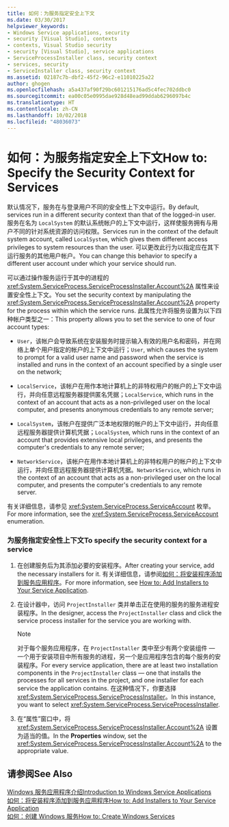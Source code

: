 ```yaml
---
title: 如何：为服务指定安全上下文
ms.date: 03/30/2017
helpviewer_keywords:
- Windows Service applications, security
- security [Visual Studio], contexts
- contexts, Visual Studio security
- security [Visual Studio], service applications
- ServiceProcessInstaller class, security context
- services, security
- ServiceInstaller class, security context
ms.assetid: 02187c7b-dbf2-45f2-96c2-e11010225a22
author: ghogen
ms.openlocfilehash: a5a437af90f29bc601215176ad5c4fec702ddbc0
ms.sourcegitcommit: ea00c05e0995dae928d48ead99ddab6296097b4c
ms.translationtype: HT
ms.contentlocale: zh-CN
ms.lasthandoff: 10/02/2018
ms.locfileid: "48036073"
---
```

# <a name="how-to-specify-the-security-context-for-services"></a><span data-ttu-id="9f467-102">如何：为服务指定安全上下文</span><span class="sxs-lookup"><span data-stu-id="9f467-102">How to: Specify the Security Context for Services</span></span>
<span data-ttu-id="9f467-103">默认情况下，服务在与登录用户不同的安全性上下文中运行。</span><span class="sxs-lookup"><span data-stu-id="9f467-103">By default, services run in a different security context than that of the logged-in user.</span></span> <span data-ttu-id="9f467-104">服务在名为 `LocalSystem` 的默认系统帐户的上下文中运行，这样使服务拥有与用户不同的针对系统资源的访问权限。</span><span class="sxs-lookup"><span data-stu-id="9f467-104">Services run in the context of the default system account, called `LocalSystem`, which gives them different access privileges to system resources than the user.</span></span> <span data-ttu-id="9f467-105">可以更改此行为以指定应在其下运行服务的其他用户帐户。</span><span class="sxs-lookup"><span data-stu-id="9f467-105">You can change this behavior to specify a different user account under which your service should run.</span></span>  
  
 <span data-ttu-id="9f467-106">可以通过操作服务运行于其中的进程的 <xref:System.ServiceProcess.ServiceProcessInstaller.Account%2A> 属性来设置安全性上下文。</span><span class="sxs-lookup"><span data-stu-id="9f467-106">You set the security context by manipulating the <xref:System.ServiceProcess.ServiceProcessInstaller.Account%2A> property for the process within which the service runs.</span></span> <span data-ttu-id="9f467-107">此属性允许将服务设置为以下四种帐户类型之一：</span><span class="sxs-lookup"><span data-stu-id="9f467-107">This property allows you to set the service to one of four account types:</span></span>  
  
-   <span data-ttu-id="9f467-108">`User`，该帐户会导致系统在安装服务时提示输入有效的用户名和密码，并在网络上单个用户指定的帐户的上下文中运行；</span><span class="sxs-lookup"><span data-stu-id="9f467-108">`User`, which causes the system to prompt for a valid user name and password when the service is installed and runs in the context of an account specified by a single user on the network;</span></span>  
  
-   <span data-ttu-id="9f467-109">`LocalService`，该帐户在用作本地计算机上的非特权用户的帐户的上下文中运行，并向任意远程服务器提供匿名凭据；</span><span class="sxs-lookup"><span data-stu-id="9f467-109">`LocalService`, which runs in the context of an account that acts as a non-privileged user on the local computer, and presents anonymous credentials to any remote server;</span></span>  
  
-   <span data-ttu-id="9f467-110">`LocalSystem`，该帐户在提供广泛本地权限的帐户的上下文中运行，并向任意远程服务器提供计算机凭据；</span><span class="sxs-lookup"><span data-stu-id="9f467-110">`LocalSystem`, which runs in the context of an account that provides extensive local privileges, and presents the computer's credentials to any remote server;</span></span>  
  
-   <span data-ttu-id="9f467-111">`NetworkService`，该帐户在用作本地计算机上的非特权用户的帐户的上下文中运行，并向任意远程服务器提供计算机凭据。</span><span class="sxs-lookup"><span data-stu-id="9f467-111">`NetworkService`, which runs in the context of an account that acts as a non-privileged user on the local computer, and presents the computer's credentials to any remote server.</span></span>  
  
 <span data-ttu-id="9f467-112">有关详细信息，请参见 <xref:System.ServiceProcess.ServiceAccount> 枚举。</span><span class="sxs-lookup"><span data-stu-id="9f467-112">For more information, see the <xref:System.ServiceProcess.ServiceAccount> enumeration.</span></span>  
  
### <a name="to-specify-the-security-context-for-a-service"></a><span data-ttu-id="9f467-113">为服务指定安全性上下文</span><span class="sxs-lookup"><span data-stu-id="9f467-113">To specify the security context for a service</span></span>  
  
1.  <span data-ttu-id="9f467-114">在创建服务后为其添加必要的安装程序。</span><span class="sxs-lookup"><span data-stu-id="9f467-114">After creating your service, add the necessary installers for it.</span></span> <span data-ttu-id="9f467-115">有关详细信息，请参阅[如何：将安装程序添加到服务应用程序](../../../docs/framework/windows-services/how-to-add-installers-to-your-service-application.md)。</span><span class="sxs-lookup"><span data-stu-id="9f467-115">For more information, see [How to: Add Installers to Your Service Application](../../../docs/framework/windows-services/how-to-add-installers-to-your-service-application.md).</span></span>  
  
2.  <span data-ttu-id="9f467-116">在设计器中，访问 `ProjectInstaller` 类并单击正在使用的服务的服务进程安装程序。</span><span class="sxs-lookup"><span data-stu-id="9f467-116">In the designer, access the `ProjectInstaller` class and click the service process installer for the service you are working with.</span></span>  
  
    > [!NOTE]
    >  <span data-ttu-id="9f467-117">对于每个服务应用程序，在 `ProjectInstaller` 类中至少有两个安装组件 — 一个用于安装项目中所有服务的进程，另一个是应用程序包含的每个服务的安装程序。</span><span class="sxs-lookup"><span data-stu-id="9f467-117">For every service application, there are at least two installation components in the `ProjectInstaller` class — one that installs the processes for all services in the project, and one installer for each service the application contains.</span></span> <span data-ttu-id="9f467-118">在这种情况下，你要选择 <xref:System.ServiceProcess.ServiceProcessInstaller>。</span><span class="sxs-lookup"><span data-stu-id="9f467-118">In this instance, you want to select <xref:System.ServiceProcess.ServiceProcessInstaller>.</span></span>  
  
3.  <span data-ttu-id="9f467-119">在“属性”窗口中，将 <xref:System.ServiceProcess.ServiceProcessInstaller.Account%2A> 设置为适当的值。</span><span class="sxs-lookup"><span data-stu-id="9f467-119">In the **Properties** window, set the <xref:System.ServiceProcess.ServiceProcessInstaller.Account%2A> to the appropriate value.</span></span>  
  
## <a name="see-also"></a><span data-ttu-id="9f467-120">请参阅</span><span class="sxs-lookup"><span data-stu-id="9f467-120">See Also</span></span>  
 [<span data-ttu-id="9f467-121">Windows 服务应用程序介绍</span><span class="sxs-lookup"><span data-stu-id="9f467-121">Introduction to Windows Service Applications</span></span>](../../../docs/framework/windows-services/introduction-to-windows-service-applications.md)  
 [<span data-ttu-id="9f467-122">如何：将安装程序添加到服务应用程序</span><span class="sxs-lookup"><span data-stu-id="9f467-122">How to: Add Installers to Your Service Application</span></span>](../../../docs/framework/windows-services/how-to-add-installers-to-your-service-application.md)  
 [<span data-ttu-id="9f467-123">如何：创建 Windows 服务</span><span class="sxs-lookup"><span data-stu-id="9f467-123">How to: Create Windows Services</span></span>](../../../docs/framework/windows-services/how-to-create-windows-services.md)

